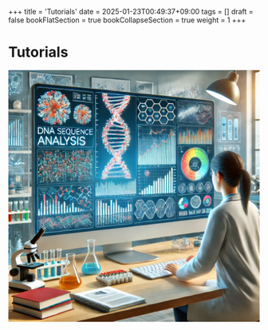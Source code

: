 +++
title = 'Tutorials'
date = 2025-01-23T00:49:37+09:00
tags = []
draft = false
bookFlatSection = true
bookCollapseSection = true
weight = 1
+++

# Tutorials
![Bioinformatics Tutorial](bioinfo_tutorial.webp)
